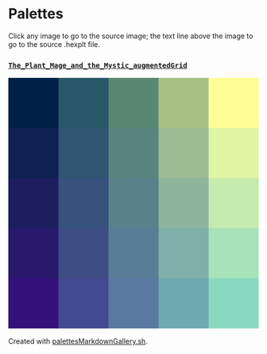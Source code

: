 # Palettes

Click any image to go to the source image; the text line above the image to go to the source .hexplt file.

### [`The_Plant_Mage_and_the_Mystic_augmentedGrid`](The_Plant_Mage_and_the_Mystic_augmentedGrid.hexplt)

[ ![The_Plant_Mage_and_the_Mystic_augmentedGrid.png](The_Plant_Mage_and_the_Mystic_augmentedGrid.png) ](The_Plant_Mage_and_the_Mystic_augmentedGrid.png)

Created with [palettesMarkdownGallery.sh](https://github.com/earthbound19/_ebDev/blob/master/scripts/imgAndVideo/palettesMarkdownGallery.sh).